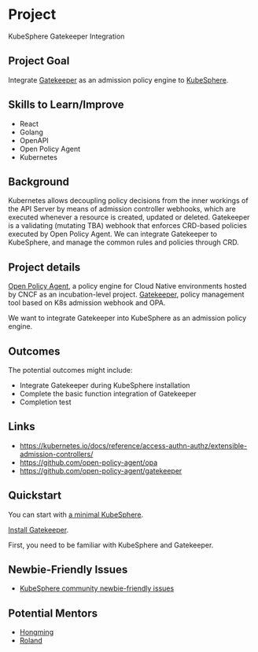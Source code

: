 # Project

KubeSphere Gatekeeper Integration

## Project Goal

Integrate [Gatekeeper](https://github.com/open-policy-agent/gatekeeper) as an admission policy engine to [KubeSphere](https://github.com/kubesphere/kubesphere/).

## Skills to Learn/Improve

* React
* Golang
* OpenAPI
* Open Policy Agent
* Kubernetes

## Background

Kubernetes allows decoupling policy decisions from the inner workings of the API Server by means of admission controller webhooks, which are executed whenever a resource is created, updated or deleted. Gatekeeper is a validating (mutating TBA) webhook that enforces CRD-based policies executed by Open Policy Agent. We can integrate Gatekeeper to KubeSphere, and manage the common rules and policies through CRD.

## Project details

[Open Policy Agent](https://github.com/open-policy-agent/opa), a policy engine for Cloud Native environments hosted by CNCF as an incubation-level project.
[Gatekeeper](https://github.com/open-policy-agent/gatekeeper), policy management tool based on K8s admission webhook and OPA.

We want to integrate Gatekeeper into KubeSphere as an admission policy engine.

## Outcomes

The potential outcomes might include:

- Integrate Gatekeeper during KubeSphere installation
- Complete the basic function integration of Gatekeeper
- Completion test

## Links

* https://kubernetes.io/docs/reference/access-authn-authz/extensible-admission-controllers/
* https://github.com/open-policy-agent/opa
* https://github.com/open-policy-agent/gatekeeper

## Quickstart

You can start with [a minimal KubeSphere](https://kubesphere.io/docs/quick-start/minimal-kubesphere-on-k8s/). 

[Install Gatekeeper](https://open-policy-agent.github.io/gatekeeper/website/docs/install).

First, you need to be familiar with KubeSphere and Gatekeeper. 

## Newbie-Friendly Issues

* [KubeSphere community newbie-friendly issues](https://github.com/search?q=user%3Akubesphere+label%3A%22good+first+issue%22+state%3Aopen&type=Issues&ref=advsearch&l=&l=)

## Potential Mentors

* [Hongming](https://github.com/wansir/)
* [Roland](https://github.com/rolandma1986/)
